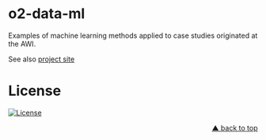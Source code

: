 # o2-data-ml

Examples of machine learning methods applied to case studies originated at the AWI.

See also [project site](https://spaces.awi.de/pages/viewpage.action?pageId=318720810)



# License

[![License](https://img.shields.io/badge/License-Apache%202.0-blue.svg)](https://opensource.org/licenses/Apache-2.0)
<p align="right"><a href="#top">&#x25B2; back to top</a></p>
